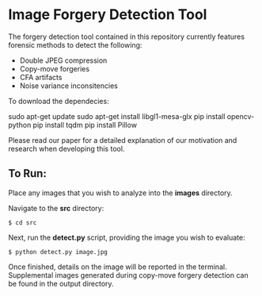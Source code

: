 # Image Forgery Detection Tool
The forgery detection tool contained in this repository currently features forensic methods to detect the following:

- Double JPEG compression
- Copy-move forgeries
- CFA artifacts
- Noise variance inconsitencies

To download the dependecies:

sudo apt-get update
sudo apt-get install libgl1-mesa-glx
pip install opencv-python
pip install tqdm
pip install Pillow

Please read our paper for a detailed explanation of our motivation and research when developing this tool.

## To Run:
Place any images that you wish to analyze into the **images** directory.

Navigate to the **src** directory:
```
$ cd src
```

Next, run the **detect.py** script, providing the image you wish to evaluate:
```
$ python detect.py image.jpg
```

Once finished, details on the image will be reported in the terminal. Supplemental images generated during copy-move forgery detection can be found in the output directory.
